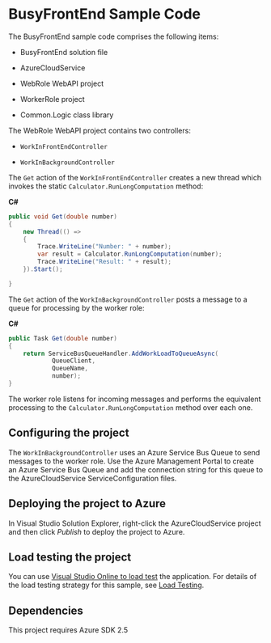 # BusyFrontEnd Sample Code

The BusyFrontEnd sample code comprises the following items:

* BusyFrontEnd solution file

* AzureCloudService

* WebRole WebAPI project

* WorkerRole project

* Common.Logic class library

The WebRole WebAPI project contains two controllers:

* `WorkInFrontEndController`

* `WorkInBackgroundController`


The `Get` action of the `WorkInFrontEndController` creates a new thread which invokes the static `Calculator.RunLongComputation` method:

**C#**

``` C#
public void Get(double number)
{
    new Thread(() =>
    {
        Trace.WriteLine("Number: " + number);
        var result = Calculator.RunLongComputation(number);
        Trace.WriteLine("Result: " + result);
    }).Start();

}
```

The `Get` action of the `WorkInBackgroundController` posts a message to a queue for processing by the worker role:

**C#**

``` C#
public Task Get(double number)
{
    return ServiceBusQueueHandler.AddWorkLoadToQueueAsync(
            QueueClient,
            QueueName,
            number);
}
```
The worker role listens for incoming messages and performs the equivalent processing to the `Calculator.RunLongComputation` method over each one.

## Configuring the project

The `WorkInBackgroundController` uses an Azure Service Bus Queue to send messages to the worker role. Use the Azure Management Portal to create an Azure Service Bus Queue and add the connection string for this queue to the AzureCloudService ServiceConfiguration files.

## Deploying the project to Azure

In Visual Studio Solution Explorer, right-click the AzureCloudService project and then click *Publish* to deploy the project to Azure.

## Load testing the project

You can use [Visual Studio Online to load test](http://www.visualstudio.com/en-us/get-started/load-test-your-app-vs.aspx) the application.
For details of the load testing strategy for this sample, see [Load Testing][Load Testing].

## Dependencies

This project requires Azure SDK 2.5

[Load Testing]: docs/LoadTesting.md
